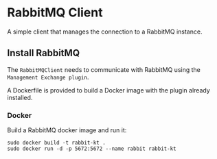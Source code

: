 # RabbitMQ Client

A simple client that manages the connection to a RabbitMQ instance.

## Install RabbitMQ

The `RabbitMQClient` needs to communicate with RabbitMQ using the `Management Exchange plugin`.

A Dockerfile is provided to build a Docker image with the plugin already installed.

### Docker 

Build a RabbitMQ docker image and run it:

```
sudo docker build -t rabbit-kt .
sudo docker run -d -p 5672:5672 --name rabbit rabbit-kt
```
